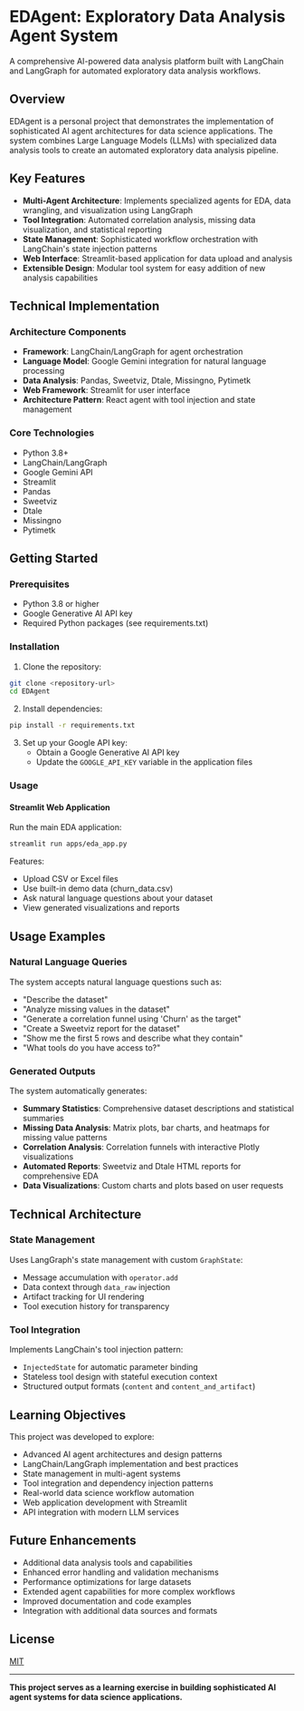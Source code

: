 # EDAgent: Exploratory Data Analysis Agent System

A comprehensive AI-powered data analysis platform built with LangChain and LangGraph for automated exploratory data analysis workflows.

## Overview

EDAgent is a personal project that demonstrates the implementation of sophisticated AI agent architectures for data science applications. The system combines Large Language Models (LLMs) with specialized data analysis tools to create an automated exploratory data analysis pipeline.

## Key Features

- **Multi-Agent Architecture**: Implements specialized agents for EDA, data wrangling, and visualization using LangGraph
- **Tool Integration**: Automated correlation analysis, missing data visualization, and statistical reporting
- **State Management**: Sophisticated workflow orchestration with LangChain's state injection patterns
- **Web Interface**: Streamlit-based application for data upload and analysis
- **Extensible Design**: Modular tool system for easy addition of new analysis capabilities

## Technical Implementation

### Architecture Components

- **Framework**: LangChain/LangGraph for agent orchestration
- **Language Model**: Google Gemini integration for natural language processing
- **Data Analysis**: Pandas, Sweetviz, Dtale, Missingno, Pytimetk
- **Web Framework**: Streamlit for user interface
- **Architecture Pattern**: React agent with tool injection and state management

### Core Technologies

- Python 3.8+
- LangChain/LangGraph
- Google Gemini API
- Streamlit
- Pandas
- Sweetviz
- Dtale
- Missingno
- Pytimetk

## Getting Started

### Prerequisites

- Python 3.8 or higher
- Google Generative AI API key
- Required Python packages (see requirements.txt)

### Installation

1. Clone the repository:
```bash
git clone <repository-url>
cd EDAgent
```

2. Install dependencies:
```bash
pip install -r requirements.txt
```

3. Set up your Google API key:
   - Obtain a Google Generative AI API key
   - Update the `GOOGLE_API_KEY` variable in the application files

### Usage

#### Streamlit Web Application

Run the main EDA application:
```bash
streamlit run apps/eda_app.py
```

Features:
- Upload CSV or Excel files
- Use built-in demo data (churn_data.csv)
- Ask natural language questions about your dataset
- View generated visualizations and reports



## Usage Examples

### Natural Language Queries

The system accepts natural language questions such as:

- "Describe the dataset"
- "Analyze missing values in the dataset"
- "Generate a correlation funnel using 'Churn' as the target"
- "Create a Sweetviz report for the dataset"
- "Show me the first 5 rows and describe what they contain"
- "What tools do you have access to?"

### Generated Outputs

The system automatically generates:

- **Summary Statistics**: Comprehensive dataset descriptions and statistical summaries
- **Missing Data Analysis**: Matrix plots, bar charts, and heatmaps for missing value patterns
- **Correlation Analysis**: Correlation funnels with interactive Plotly visualizations
- **Automated Reports**: Sweetviz and Dtale HTML reports for comprehensive EDA
- **Data Visualizations**: Custom charts and plots based on user requests

## Technical Architecture



### State Management

Uses LangGraph's state management with custom `GraphState`:
- Message accumulation with `operator.add`
- Data context through `data_raw` injection
- Artifact tracking for UI rendering
- Tool execution history for transparency

### Tool Integration

Implements LangChain's tool injection pattern:
- `InjectedState` for automatic parameter binding
- Stateless tool design with stateful execution context
- Structured output formats (`content` and `content_and_artifact`)

## Learning Objectives

This project was developed to explore:

- Advanced AI agent architectures and design patterns
- LangChain/LangGraph implementation and best practices
- State management in multi-agent systems
- Tool integration and dependency injection patterns
- Real-world data science workflow automation
- Web application development with Streamlit
- API integration with modern LLM services

## Future Enhancements

- Additional data analysis tools and capabilities
- Enhanced error handling and validation mechanisms
- Performance optimizations for large datasets
- Extended agent capabilities for more complex workflows
- Improved documentation and code examples
- Integration with additional data sources and formats


## License

[MIT](https://choosealicense.com/licenses/mit/)

---

**This project serves as a learning exercise in building sophisticated AI agent systems for data science applications.**
